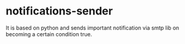 # notifications-sender
It is based on python and sends important notification via smtp lib on becoming a certain condition true.
